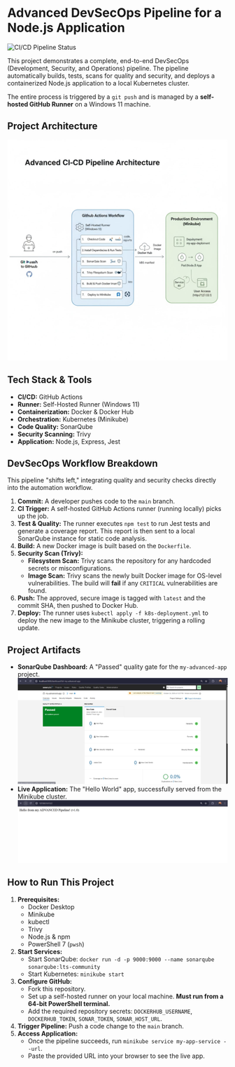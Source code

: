 # Advanced DevSecOps Pipeline for a Node.js Application

![CI/CD Pipeline Status](https://github.com/ayanjyoti17/advanced-cicd-project/actions/workflows/main.yml/badge.svg)

This project demonstrates a complete, end-to-end DevSecOps (Development, Security, and Operations) pipeline. The pipeline automatically builds, tests, scans for quality and security, and deploys a containerized Node.js application to a local Kubernetes cluster.

The entire process is triggered by a `git push` and is managed by a **self-hosted GitHub Runner** on a Windows 11 machine.

## Project Architecture 
![Advanced DevSecOps Pipeline Diagram](architecture.jpg)

## Tech Stack & Tools

* **CI/CD:** GitHub Actions
* **Runner:** Self-Hosted Runner (Windows 11)
* **Containerization:** Docker & Docker Hub
* **Orchestration:** Kubernetes (Minikube)
* **Code Quality:** SonarQube
* **Security Scanning:** Trivy
* **Application:** Node.js, Express, Jest

## DevSecOps Workflow Breakdown

This pipeline "shifts left," integrating quality and security checks directly into the automation workflow.

1.  **Commit:** A developer pushes code to the `main` branch.
2.  **CI Trigger:** A self-hosted GitHub Actions runner (running locally) picks up the job.
3.  **Test & Quality:** The runner executes `npm test` to run Jest tests and generate a coverage report. This report is then sent to a local SonarQube instance for static code analysis.
4.  **Build:** A new Docker image is built based on the `Dockerfile`.
5.  **Security Scan (Trivy):**
    * **Filesystem Scan:** Trivy scans the repository for any hardcoded secrets or misconfigurations.
    * **Image Scan:** Trivy scans the newly built Docker image for OS-level vulnerabilities. The build will **fail** if any `CRITICAL` vulnerabilities are found.
6.  **Push:** The approved, secure image is tagged with `latest` and the commit SHA, then pushed to Docker Hub.
7.  **Deploy:** The runner uses `kubectl apply -f k8s-deployment.yml` to deploy the new image to the Minikube cluster, triggering a rolling update.

## Project Artifacts

* **SonarQube Dashboard:** A "Passed" quality gate for the `my-advanced-app` project.
    ![SonarQube Dashboard](sonarqube_dashboard.png) 
* **Live Application:** The "Hello World" app, successfully served from the Minikube cluster.
    ![Live Application](live_application.png) 

## How to Run This Project

1.  **Prerequisites:**
    * Docker Desktop
    * Minikube
    * kubectl
    * Trivy
    * Node.js & npm
    * PowerShell 7 (`pwsh`)
2.  **Start Services:**
    * Start SonarQube: `docker run -d -p 9000:9000 --name sonarqube sonarqube:lts-community`
    * Start Kubernetes: `minikube start`
3.  **Configure GitHub:**
    * Fork this repository.
    * Set up a self-hosted runner on your local machine. **Must run from a 64-bit PowerShell terminal.**
    * Add the required repository secrets: `DOCKERHUB_USERNAME`, `DOCKERHUB_TOKEN`, `SONAR_TOKEN`, `SONAR_HOST_URL`.
4.  **Trigger Pipeline:** Push a code change to the `main` branch.
5.  **Access Application:**
    * Once the pipeline succeeds, run `minikube service my-app-service --url`.
    * Paste the provided URL into your browser to see the live app.